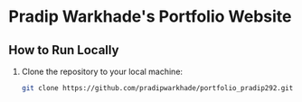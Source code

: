 # Pradip Warkhade's Portfolio Website

## How to Run Locally

1. Clone the repository to your local machine:

   ```bash
   git clone https://github.com/pradipwarkhade/portfolio_pradip292.git


